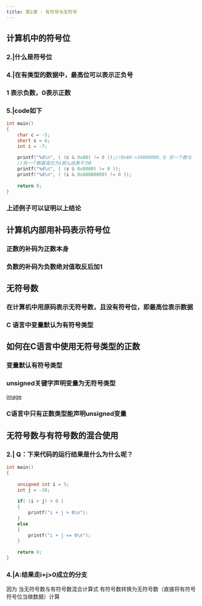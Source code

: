 ```yaml
---
title: 第2课 - 有符号与无符号
---
```


## 计算机中的符号位
### 2.|什么是符号位
### 4.|在有类型的数据中，最高位可以表示正负号
### 1 表示负数，0表示正数
### 5.|code如下
```C
int main()
{
    char c = -5;
    short s = 6;
    int i = -7;
    
    printf("%d\n", ( (c & 0x80) != 0 ));//0x80->10000000,与 另一个数与
	//另一个数最高位为1那么结果不为0
    printf("%d\n", ( (s & 0x8000) != 0 ));
    printf("%d\n", ( (i & 0x80000000) != 0 ));
    
    return 0;
}
```
### 上述例子可以证明以上结论
## 计算机内部用补码表示符号位
### 正数的补码为正数本身
### 负数的补码为负数绝对值取反后加1
## 无符号数
### 在计算机中用原码表示无符号数，且没有符号位，即最高位表示数据
### C 语言中变量默认为有符号类型
## 如何在C语言中使用无符号类型的正数
### 变量默认有符号类型
### unsigned关键字声明变量为无符号类型
[image](http://tuchuang.lifeupnote.com/blog/20201002/pUJWw3fVD05b.png?imageslim)
### C语言中只有正数类型能声明unsigned变量
## 无符号数与有符号数的混合使用
### 2.| Q：下来代码的运行结果是什么为什么呢？
```C
int main()
{
 
    unsigned int i = 5;
    int j = -10;
    
    if( (i + j) > 0 )
    {
        printf("i + j > 0\n");
    }
    else
    {
        printf("i + j <= 0\n");
    }
    
    return 0;
}
```
### 4.|A:结果走i+j>0成立的分支
因为 当无符号数与有符号数混合计算式 
有符号数转换为无符号数（直接将有符号符号位当做数据）计算
